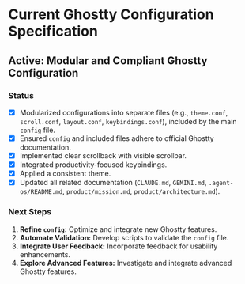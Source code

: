 # Current Ghostty Configuration Specification

## Active: Modular and Compliant Ghostty Configuration

### Status
- [x] Modularized configurations into separate files (e.g., `theme.conf`, `scroll.conf`, `layout.conf`, `keybindings.conf`), included by the main `config` file.
- [x] Ensured `config` and included files adhere to official Ghostty documentation.
- [x] Implemented clear scrollback with visible scrollbar.
- [x] Integrated productivity-focused keybindings.
- [x] Applied a consistent theme.
- [x] Updated all related documentation (`CLAUDE.md`, `GEMINI.md`, `.agent-os/README.md`, `product/mission.md`, `product/architecture.md`).

### Next Steps
1.  **Refine `config`:** Optimize and integrate new Ghostty features.
2.  **Automate Validation:** Develop scripts to validate the `config` file.
3.  **Integrate User Feedback:** Incorporate feedback for usability enhancements.
4.  **Explore Advanced Features:** Investigate and integrate advanced Ghostty features.

